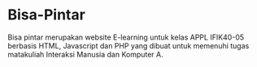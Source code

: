 # Bisa-Pintar

Bisa pintar merupakan website E-learning untuk kelas APPL IFIK40-05 berbasis HTML, Javascript dan PHP yang dibuat untuk memenuhi tugas matakuliah Interaksi Manusia dan Komputer A.

